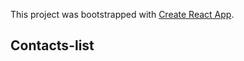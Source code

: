 This project was bootstrapped with [Create React App](https://github.com/facebook/create-react-app).

## Contacts-list
